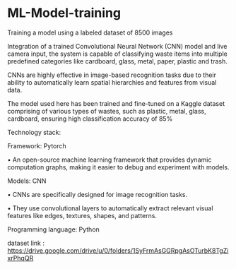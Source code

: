 # ML-Model-training
Training a model using a labeled dataset of 8500 images 

Integration of a trained Convolutional Neural Network (CNN) model and live camera input, the system is capable of classifying waste items into multiple predefined categories like cardboard, glass, metal, paper, plastic and trash.

CNNs are highly effective in image-based recognition tasks due to their ability to automatically learn spatial hierarchies and features from visual data.

The model used here has been trained and fine-tuned on a Kaggle dataset comprising of various types of wastes, such as plastic, metal, glass, cardboard, ensuring high classification accuracy of 85%

Technology stack:

  Framework: Pytorch

• An open-source machine learning framework that provides dynamic computation graphs, making it easier to debug and experiment with models.

  Models: CNN
  
• CNNs are specifically designed for image recognition tasks.

• They use convolutional layers to automatically extract relevant visual features like edges, textures, shapes, and patterns.

Programming language: Python

dataset link : https://drive.google.com/drive/u/0/folders/1SyFrmAsGGRpgAsOTurbK8TgZixrPhqQR
